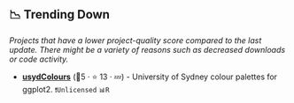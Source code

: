 ## 📉 Trending Down

_Projects that have a lower project-quality score compared to the last update. There might be a variety of reasons such as decreased downloads or code activity._

- <b><a href="https://github.com/Sydney-Informatics-Hub/usydColours">usydColours</a></b> (🥇5 ·  ⭐ 13 · 💤) - University of Sydney colour palettes for ggplot2. <code>❗Unlicensed</code> <code>📊R</code>

